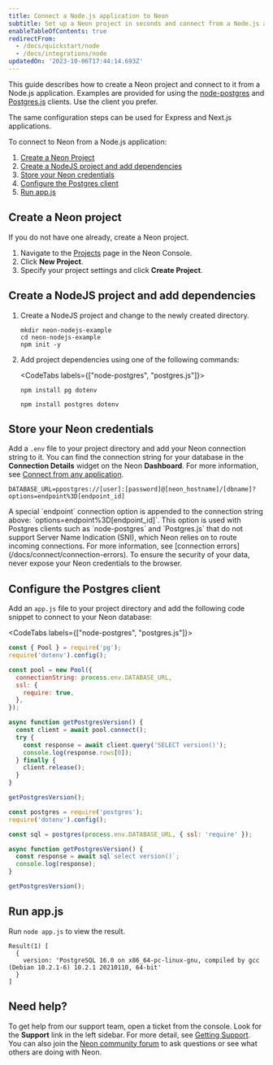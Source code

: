 ```yaml
---
title: Connect a Node.js application to Neon
subtitle: Set up a Neon project in seconds and connect from a Node.js application
enableTableOfContents: true
redirectFrom:
  - /docs/quickstart/node
  - /docs/integrations/node
updatedOn: '2023-10-06T17:44:14.693Z'
---
```


This guide describes how to create a Neon project and connect to it from a Node.js application. Examples are provided for using the [node-postgres](https://www.npmjs.com/package/pg) and [Postgres.js](https://www.npmjs.com/package/postgres) clients. Use the client you prefer.

<Admonition type="note">
The same configuration steps can be used for Express and Next.js applications.
</Admonition>

To connect to Neon from a Node.js application:

1. [Create a Neon Project](#create-a-neon-project)
2. [Create a NodeJS project and add dependencies](#create-a-nodejs-project-and-add-dependencies)
3. [Store your Neon credentials](#store-your-neon-credentials)
4. [Configure the Postgres client](#configure-the-postgres-client)
5. [Run app.js](#run-appjs)

## Create a Neon project

If you do not have one already, create a Neon project.

1. Navigate to the [Projects](https://console.neon.tech/app/projects) page in the Neon Console.
2. Click **New Project**.
3. Specify your project settings and click **Create Project**.

## Create a NodeJS project and add dependencies

1. Create a NodeJS project and change to the newly created directory.

   ```shell
   mkdir neon-nodejs-example
   cd neon-nodejs-example
   npm init -y
   ```

2. Add project dependencies using one of the following commands:

    <CodeTabs labels={["node-postgres", "postgres.js"]}>

      ```shell
      npm install pg dotenv
      ```

      ```shell
      npm install postgres dotenv
      ```

    </CodeTabs>

## Store your Neon credentials

Add a `.env` file to your project directory and add your Neon connection string to it. You can find the connection string for your database in the **Connection Details** widget on the Neon **Dashboard**. For more information, see [Connect from any application](/docs/connect/connect-from-any-app).

<CodeBlock shouldWrap>

```shell
DATABASE_URL=ppostgres://[user]:[password]@[neon_hostname]/[dbname]?options=endpoint%3D[endpoint_id]
```

</CodeBlock>

<Admonition type="note">
A special `endpoint` connection option is appended to the connection string above: `options=endpoint%3D[endpoint_id]`. This option is used with Postgres clients such as `node-postgres` and `Postgres.js` that do not support Server Name Indication (SNI), which Neon relies on to route incoming connections. For more information, see [connection errors](/docs/connect/connection-errors).
</Admonition>

<Admonition type="important">
To ensure the security of your data, never expose your Neon credentials to the browser.
</Admonition>

## Configure the Postgres client

Add an `app.js` file to your project directory and add the following code snippet to connect to your Neon database:
  
<CodeTabs labels={["node-postgres", "postgres.js"]}>

  ```javascript
  const { Pool } = require('pg');
  require('dotenv').config();

  const pool = new Pool({
    connectionString: process.env.DATABASE_URL,
    ssl: {
      require: true,
    },
  });

  async function getPostgresVersion() {
    const client = await pool.connect();
    try {
      const response = await client.query('SELECT version()');
      console.log(response.rows[0]);
    } finally {
      client.release();
    }
  }

  getPostgresVersion();
  ```

  ```javascript
  const postgres = require('postgres');
  require('dotenv').config();

  const sql = postgres(process.env.DATABASE_URL, { ssl: 'require' });

  async function getPostgresVersion() {
    const response = await sql`select version()`;
    console.log(response);
  }

  getPostgresVersion();
  ```

</CodeTabs>

## Run app.js

Run `node app.js` to view the result.

```shell
Result(1) [
  {
    version: 'PostgreSQL 16.0 on x86_64-pc-linux-gnu, compiled by gcc (Debian 10.2.1-6) 10.2.1 20210110, 64-bit'
  }
]
```

## Need help?

To get help from our support team, open a ticket from the console. Look for the **Support** link in the left sidebar. For more detail, see [Getting Support](/docs/introduction/support). You can also join the [Neon community forum](https://community.neon.tech/) to ask questions or see what others are doing with Neon.
